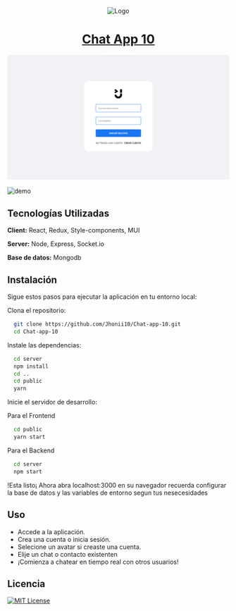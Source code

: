 <p align="center">
  <img alt="Logo" src="https://chat-app-10-beta.vercel.app/assets/logojhoni.svg" width="100" />
</p>

<h1 align="center">
   <a  href="https://chat-app-10-beta.vercel.app">
   Chat App 10
   </a>
</h1>

![demo](./public/public/assets/chat-app10.png)

![demo](https://jhoniipia.vercel.app/assets/images/featured/chatapp10.png)

## Tecnologías Utilizadas

**Client:** React, Redux, Style-components, MUI

**Server:** Node, Express, Socket.io

**Base de datos:** Mongodb

## Instalación

Sigue estos pasos para ejecutar la aplicación en tu entorno local:

Clona el repositorio:

```bash
  git clone https://github.com/Jhonii10/Chat-app-10.git
  cd Chat-app-10
```

Instale las dependencias:

```bash
  cd server
  npm install
  cd ..
  cd public
  yarn
```

Inicie el servidor de desarrollo:

Para el Frontend

```bash
  cd public
  yarn start
```

Para el Backend

```bash
  cd server
  npm start
```

!Esta listo¡ Ahora abra localhost:3000 en su navegador recuerda configurar la base de datos y las variables de entorno segun tus nesecesidades

## Uso

- Accede a la aplicación.
- Crea una cuenta o inicia sesión.
- Selecione un avatar si creaste una cuenta.
- Elije un chat o contacto existenten
- ¡Comienza a chatear en tiempo real con otros usuarios!

## Licencia

[![MIT License](https://img.shields.io/badge/License-MIT-green.svg)](https://choosealicense.com/licenses/mit/)
